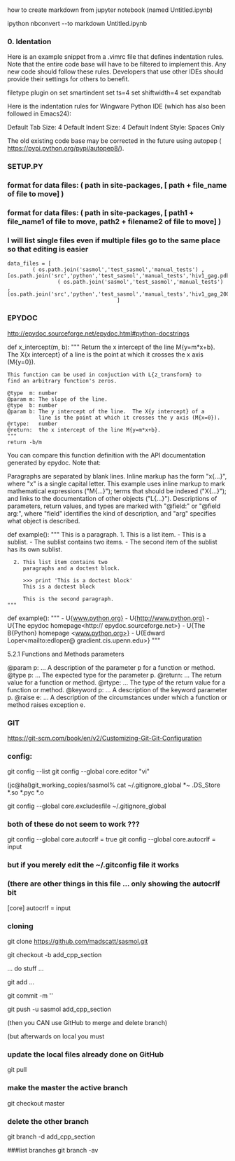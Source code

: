 
###

how to create markdown from jupyter notebook (named Untitled.ipynb)

ipython nbconvert --to markdown Untitled.ipynb


### 0. Identation

Here is an example snippet from a .vimrc file that defines indentation rules. Note that the entire code base will have to be filtered to implement this. Any new code should follow these rules. Developers that use other IDEs should provide their settings for others to benefit.

filetype plugin on
set smartindent
set ts=4
set shiftwidth=4
set expandtab

Here is the indentation rules for Wingware Python IDE (which has also been followed in Emacs24):

Default Tab Size: 4
Default Indent Size: 4
Default Indent Style: Spaces Only

The old existing code base may be corrected in the future using autopep ( https://pypi.python.org/pypi/autopep8/).

### SETUP.PY ###

### format for data files:  ( path in site-packages, [ path + file_name of file to move] )
### format for data files:  ( path in site-packages, [ path1 + file_name1 of file to move, path2 + filename2 of file to move] )
### I will list single files even if multiple files go to the same place so that editing is easier

    data_files = [
            ( os.path.join('sasmol','test_sasmol','manual_tests') , [os.path.join('src','python','test_sasmol','manual_tests','hiv1_gag.pdb')]),
                    ( os.path.join('sasmol','test_sasmol','manual_tests') , [os.path.join('src','python','test_sasmol','manual_tests','hiv1_gag_200_frames.dcd')])
                                       ]

### EPYDOC


http://epydoc.sourceforge.net/epydoc.html#python-docstrings


def x_intercept(m, b):
    """
    Return the x intercept of the line M{y=m*x+b}.  The X{x intercept}
    of a line is the point at which it crosses the x axis (M{y=0}).

    This function can be used in conjuction with L{z_transform} to
    find an arbitrary function's zeros.

    @type  m: number
    @param m: The slope of the line.
    @type  b: number
    @param b: The y intercept of the line.  The X{y intercept} of a
              line is the point at which it crosses the y axis (M{x=0}).
    @rtype:   number
    @return:  the x intercept of the line M{y=m*x+b}.
    """
    return -b/m

You can compare this function definition with the API documentation generated by epydoc. Note that:

Paragraphs are separated by blank lines.
Inline markup has the form "x{...}", where "x" is a single capital letter. This example uses inline markup to mark mathematical expressions ("M{...}"); terms that should be indexed ("X{...}"); and links to the documentation of other objects ("L{...}").
Descriptions of parameters, return values, and types are marked with "@field:" or "@field arg:", where "field" identifies the kind of description, and "arg" specifies what object is described.

def example():
    """
    This is a paragraph.
      1. This is a list item.
        - This is a sublist.
        - The sublist contains two
          items.
            - The second item of the
              sublist has its own sublist.

      2. This list item contains two
         paragraphs and a doctest block.

         >>> print 'This is a doctest block'
         This is a doctest block

         This is the second paragraph.
    """

def example():
    """
    - U{www.python.org}
    - U{http://www.python.org}
    - U{The epydoc homepage<http://
    epydoc.sourceforge.net>}
    - U{The B{Python} homepage
    <www.python.org>}
    - U{Edward Loper<mailto:edloper@
    gradient.cis.upenn.edu>}
    """

5.2.1   Functions and Methods parameters

@param p: ...
A description of the parameter p for a function or method.
@type p: ...
The expected type for the parameter p.
@return: ...
The return value for a function or method.
@rtype: ...
The type of the return value for a function or method.
@keyword p: ...
A description of the keyword parameter p.
@raise e: ...
A description of the circumstances under which a function or method raises exception e.



### GIT ###

https://git-scm.com/book/en/v2/Customizing-Git-Git-Configuration

### config:

git config --list
git config --global core.editor "vi"

(jc@hal)git_working_copies/sasmol% cat ~/.gitignore_global 
*~
.DS_Store
*.so
*.pyc
*.o

git config --global core.excludesfile ~/.gitignore_global 

### both of these do not seem to work ???

git config --global core.autocrlf = true
git config --global core.autocrlf = input

### but if you merely edit the ~/.gitconfig file it works
### (there are other things in this file ... only showing the autocrlf bit

[core]
    autocrlf = input

### cloning


git clone https://github.com/madscatt/sasmol.git


git checkout -b add_cpp_section

... do stuff ...

git add ...

git commit -m ''

git push -u sasmol add_cpp_section


(then you CAN use GitHub to merge and delete branch)

(but afterwards on local you must

### update the local files already done on GitHub
git pull

### make the master the active branch
git checkout master

### delete the other branch
git branch -d add_cpp_section

###list branches
git branch -av
     
